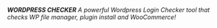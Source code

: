 **_WORDPRESS CHECKER_**
_A powerful Wordpress Login Checker tool that checks WP file manager, plugin install and WooCommerce!_
